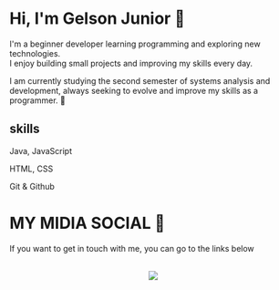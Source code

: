 # Hi, I'm Gelson Junior 👋

I'm a beginner developer learning programming and exploring new technologies.  
I enjoy building small projects and improving my skills every day.

I am currently studying the second semester of systems analysis and development, always seeking to evolve and improve my skills as a programmer. 🚀

## skills
Java, JavaScript

HTML, CSS

Git & Github

<body>
    <h1>MY MIDIA SOCIAL 📸</h1>
</body>

<p>If you want to get in touch with me, you can go to the links below </p>
<div align="center">
<br>
  <a href="https://www.instagram.com/gelsonjuniorr_?igsh=dWI3OTU5cnRwcWxh&utm_source=qr" target="_blank">
    <img src="https://img.shields.io/badge/-Instagram-%230077B5?style=for-the-badge&logo=instagram&logoColor=white" target="_blank">
  </a>

<!--
**Gelson-jr/Gelson-jr** is a ✨ _special_ ✨ repository because its `README.md` (this file) appears on your GitHub profile.

Here are some ideas to get you started:

- 🔭 I’m currently working on ...
- 🌱 I’m currently learning ...
- 👯 I’m looking to collaborate on ...
- 🤔 I’m looking for help with ...
- 💬 Ask me about ...
- 📫 How to reach me: ...
- 😄 Pronouns: ...
- ⚡ Fun fact: ...
-->
